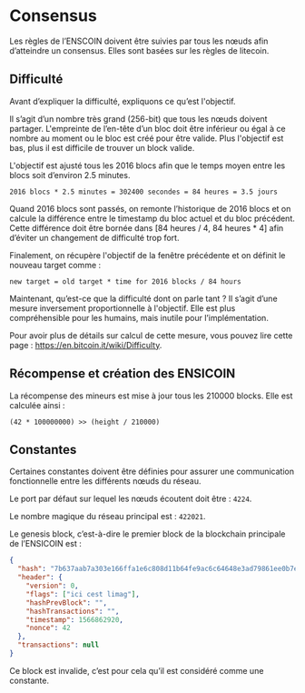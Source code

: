 # Consensus

Les règles de l’ENSCOIN doivent être suivies par tous les nœuds afin d’atteindre un consensus. Elles sont basées sur les règles de litecoin.

## Difficulté

Avant d’expliquer la difficulté, expliquons ce qu’est l'objectif.

Il s’agit d’un nombre très grand (256-bit) que tous les nœuds doivent partager. L'empreinte de l’en-tête d’un bloc doit être inférieur ou égal à ce nombre au moment ou le bloc est créé pour être valide. Plus l'objectif est bas, plus il est difficile de trouver un block valide.

L'objectif est ajusté tous les 2016 blocs afin que le temps moyen entre les blocs soit d’environ 2.5 minutes.

```
2016 blocs * 2.5 minutes = 302400 secondes = 84 heures = 3.5 jours
```

Quand 2016 blocs sont passés, on remonte l’historique de 2016 blocs et on calcule la différence entre le timestamp du bloc actuel et du bloc précédent. Cette différence doit être bornée dans [84 heures / 4, 84 heures * 4] afin d’éviter un changement de difficulté trop fort.

Finalement, on récupère l'objectif de la fenêtre précédente et on définit le nouveau target comme :

```
new target = old target * time for 2016 blocks / 84 hours
```

Maintenant, qu’est-ce que la difficulté dont on parle tant ? Il s’agit d’une mesure inversement proportionnelle à l'objectif. Elle est plus compréhensible pour les humains, mais inutile pour l’implémentation.

Pour avoir plus de détails sur calcul de cette mesure, vous pouvez lire cette page : https://en.bitcoin.it/wiki/Difficulty.

## Récompense et création des ENSICOIN

La récompense des mineurs est mise à jour tous les 210000 blocks. Elle est calculée ainsi :

```
(42 * 100000000) >> (height / 210000)
```

## Constantes

Certaines constantes doivent être définies pour assurer une communication fonctionnelle entre les différents nœuds du réseau.

Le port par défaut sur lequel les nœuds écoutent doit être : `4224`.

Le nombre magique du réseau principal est : `422021`.

Le genesis block, c’est-à-dire le premier block de la blockchain principale de l’ENSICOIN est :

```json
{
  "hash": "7b637aab7a303e166ffa1e6c808d11b64fe9ac6c64648e3ad79861ee0b7edf11",
  "header": {
    "version": 0,
    "flags": ["ici cest limag"],
    "hashPrevBlock": "",
    "hashTransactions": "",
    "timestamp": 1566862920,
    "nonce": 42
  },
  "transactions": null
}
```

Ce block est invalide, c’est pour cela qu’il est considéré comme une constante.

